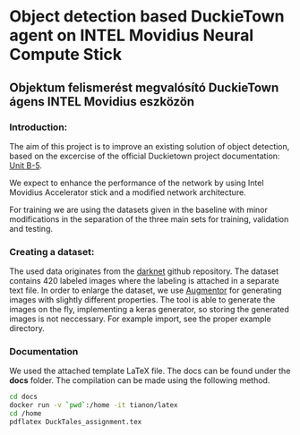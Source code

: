 # Object detection based DuckieTown agent on INTEL Movidius Neural Compute Stick
## Objektum felismerést megvalósító DuckieTown ágens INTEL Movidius eszközön

### Introduction:
The aim of this project is to improve an existing solution of object detection, based on the excercise of the official Duckietown project documentation: [Unit B-5](https://docs.duckietown.org/DT19/exercises/out/exercise_object_detector.html).

We expect to enhance the performance of the network by using Intel Movidius Accelerator stick and a modified network architecture.

For training we are using the datasets given in the baseline with minor modifications in the separation of the three main sets for training, validation and testing.

### Creating a dataset:

The used data originates from the [darknet](https://github.com/marquezo/darknet) github repository. The dataset contains 420 labeled images where the labeling is attached in a separate text file. In order to enlarge the dataset, we use [Augmentor](https://github.com/mdbloice/Augmentor) for generating images with slightly different properties. The tool is able to generate the images on the fly, implementing a keras generator, so storing the generated images is not neccessary. For example import, see the proper example directory.

### Documentation

We used the attached template LaTeX file. The docs can be found under the __docs__ folder. The compilation can be made using the following method.

```bash
cd docs
docker run -v `pwd`:/home -it tianon/latex
cd /home
pdflatex DuckTales_assignment.tex
```
